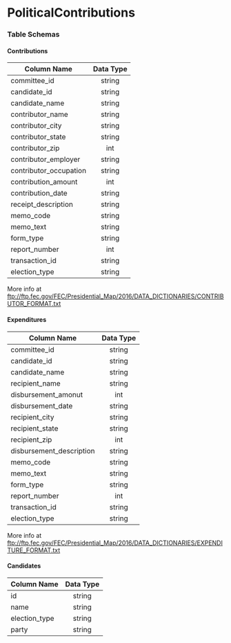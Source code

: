 # PoliticalContributions

### Table Schemas

#### Contributions

| Column Name		| Data Type	|
| ----------------------|:-------------:|
| committee_id		| string	|
| candidate_id		| string	|
| candidate_name	| string	|
| contributor_name	| string	|
| contributor_city	| string	|
| contributor_state	| string	|
| contributor_zip	| int		|
| contributor_employer	| string	|
| contributor_occupation| string	|
| contribution_amount	| int		|
| contribution_date	| string	|
| receipt_description	| string	|
| memo_code		| string	|
| memo_text		| string	|
| form_type		| string	|
| report_number		| int		|
| transaction_id	| string	|
| election_type		| string	|

More info at ftp://ftp.fec.gov/FEC/Presidential_Map/2016/DATA_DICTIONARIES/CONTRIBUTOR_FORMAT.txt

#### Expenditures

| Column Name			| Data Type	|
| ------------------------------|:-------------:|
| committee_id			| string	|
| candidate_id			| string	|
| candidate_name		| string	|
| recipient_name		| string	|
| disbursement_amonut		| int		|
| disbursement_date		| string	|
| recipient_city		| string	|
| recipient_state		| string	|
| recipient_zip			| int		|
| disbursement_description	| string	|
| memo_code			| string	|
| memo_text			| string	|
| form_type			| string	|
| report_number			| int		|
| transaction_id		| string	|
| election_type			| string	|

More info at ftp://ftp.fec.gov/FEC/Presidential_Map/2016/DATA_DICTIONARIES/EXPENDITURE_FORMAT.txt

#### Candidates

| Column Name	| Data Type	|
| --------------|:-------------:|
| id		| string	|
| name		| string	|
| election_type	| string	|
| party		| string	|
